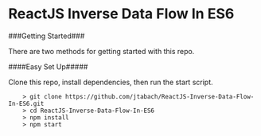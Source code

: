 # ReactJS Inverse Data Flow In ES6

###Getting Started###

There are two methods for getting started with this repo.

####Easy Set Up#####

Clone this repo, install dependencies, then run the start script.

```
	> git clone https://github.com/jtabach/ReactJS-Inverse-Data-Flow-In-ES6.git
	> cd ReactJS-Inverse-Data-Flow-In-ES6
	> npm install
	> npm start
```
